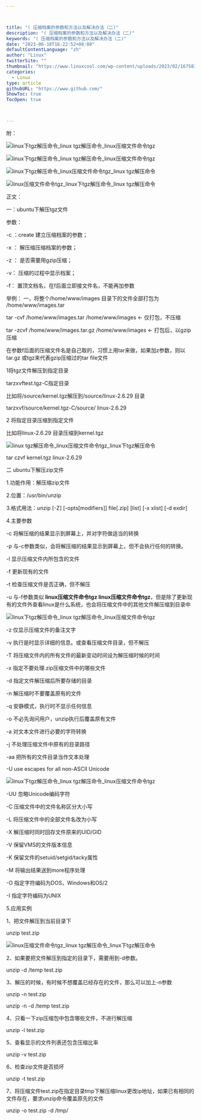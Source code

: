 ```yaml
---



title: "( 压缩档案的参数和方法以及解决办法（二)"
description: "( 压缩档案的参数和方法以及解决办法（二)"
keywords: "( 压缩档案的参数和方法以及解决办法（二)"
date: "2023-06-18T16:22:52+08:00"
defaultContentLanguage: "zh"
author: "Linux"
twitterSite: ""
thumbnail: "https://www.linuxcool.com/wp-content/uploads/2023/02/1675836296885_0.png"
categories:
  - Linux
type: article
githubURL: "https://www.github.com/"
ShowToc: true
TocOpen: true



---
```


附：

![linux下tgz解压命令_linux tgz解压命令_linux压缩文件命令tgz](https://www.linuxcool.com/wp-content/uploads/2023/02/1675836296885_0.png)

![linux下tgz解压命令_linux tgz解压命令_linux压缩文件命令tgz](https://www.linuxcool.com/wp-content/uploads/2023/02/1675836296885_1.png)

![linux下tgz解压命令_linux压缩文件命令tgz_linux tgz解压命令](https://www.linuxcool.com/wp-content/uploads/2023/02/1675836296885_2.png)

![linux压缩文件命令tgz_linux下tgz解压命令_linux tgz解压命令](https://www.linuxcool.com/wp-content/uploads/2023/02/1675836296885_3.png)

正文：

一：ubuntu下解压tgz文件

参数：

-c ：create 建立压缩档案的参数；

-x ： 解压缩压缩档案的参数；

-z ： 是否需要用gzip压缩；

-v： 压缩的过程中显示档案；

-f： 置顶文档名，在f后面立即接文件名，不能再加参数

举例： 一，将整个/home/www/images 目录下的文件全部打包为 /home/www/images.tar

tar -cvf /home/www/images.tar /home/www/images ← 仅打包，不压缩

tar -zcvf /home/www/images.tar.gz /home/www/images ← 打包后，以gzip压缩

在参数f后面的压缩文件名是自己取的，习惯上用tar来做，如果加z参数，则以tar.gz 或tgz来代表gzip压缩过的tar file文件

1将tgz文件解压到指定目录

tarzxvftest.tgz-C指定目录

比如将/source/kernel.tgz解压到/source/linux-2.6.29 目录

tarzxvf/source/kernel.tgz-C/source/ linux-2.6.29

2 将指定目录压缩到指定文件

比如将linux-2.6.29 目录压缩到kernel.tgz

![linux tgz解压命令_linux压缩文件命令tgz_linux下tgz解压命令](https://www.linuxcool.com/wp-content/uploads/2023/02/1675836296885_4.png)

tar czvf kernel.tgz linux-2.6.29

二 ubuntu下解压zip文件

1.功能作用：解压缩zip文件

2.位置：/usr/bin/unzip

3.格式用法：unzip [-Z] [-opts[modifiers]] file[.zip] [list] [-x xlist] [-d exdir]

4.主要参数

-c 将解压缩的结果显示到屏幕上，并对字符做适当的转换

-p 与-c参数类似，会将解压缩的结果显示到屏幕上，但不会执行任何的转换。

-l 显示压缩文件内所包含的文件

-f 更新现有的文件

-t 检查压缩文件是否正确，但不解压

-u 与-f参数类似 **linux压缩文件命令tgz linux压缩文件命令tgz**，但是除了更新现有的文件外查看linux是什么系统，也会将压缩文件中的其他文件解压缩到目录中

![linux下tgz解压命令_linux tgz解压命令_linux压缩文件命令tgz](https://www.linuxcool.com/wp-content/uploads/2023/02/1675836296885_5.png)

-z 仅显示压缩文件的备注文字

-v 执行是时显示详细的信息。或查看压缩文件目录，但不解压

-T 将压缩文件内的所有文件的最新变动时间设为解压缩时候的时间

-x 指定不要处理.zip压缩文件中的哪些文件

-d 指定文件解压缩后所要存储的目录

-n 解压缩时不要覆盖原有的文件

-q 安静模式，执行时不显示任何信息

-o 不必先询问用户，unzip执行后覆盖原有文件

-a 对文本文件进行必要的字符转换

-j 不处理压缩文件中原有的目录路径

-aa 把所有的文件目录当作文本处理

-U use escapes for all non-ASCII Unicode

![linux下tgz解压命令_linux tgz解压命令_linux压缩文件命令tgz](https://www.linuxcool.com/wp-content/uploads/2023/02/1675836296885_6.png)

-UU 忽略Unicode编码字符

-C 压缩文件中的文件名称区分大小写

-L 将压缩文件中的全部文件名改为小写

-X 解压缩时同时回存文件原来的UID/GID

-V 保留VMS的文件版本信息

-K 保留文件的setuid/setgid/tacky属性

-M 将输出结果送到more程序处理

-O 指定字符编码为DOS，Windows和OS/2

-I 指定字符编码为UNIX

5.应用实例

1、把文件解压到当前目录下

unzip test.zip

![linux压缩文件命令tgz_linux tgz解压命令_linux下tgz解压命令](https://www.linuxcool.com/wp-content/uploads/2023/02/1675836296885_7.png)

2、如果要把文件解压到指定的目录下，需要用到-d参数。

unzip -d /temp test.zip

3、解压的时候，有时候不想覆盖已经存在的文件，那么可以加上-n参数

unzip -n test.zip

unzip -n -d /temp test.zip

4、只看一下zip压缩包中包含哪些文件，不进行解压缩

unzip -l test.zip

5、查看显示的文件列表还包含压缩比率

unzip -v test.zip

6、检查zip文件是否损坏

unzip -t test.zip

7、将压缩文件test.zip在指定目录tmp下解压缩linux更改ip地址，如果已有相同的文件存在，要求unzip命令覆盖原先的文件

unzip -o test.zip -d /tmp/